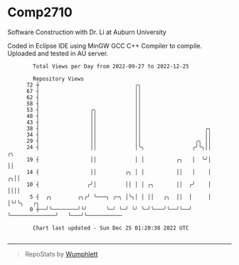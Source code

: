 # Comp2710
Software Construction with Dr. Li at Auburn University

Coded in Eclipse IDE using MinGW GCC C++ Compiler to compile.
Uploaded and tested in AU server.

```
        Total Views per Day from 2022-09-27 to 2022-12-25

        Repository Views
      72 ┼                              ╭╮
      67 ┤                              ││
      62 ┤                              ││
      58 ┤                              ││
      53 ┤                ╭╮            ││
      48 ┤                ││            ││
      43 ┤                ││            ││
      38 ┤                ││            ││                    ╭╮
      34 ┤                ││            ││                    ││
      29 ┤                ││            ││                 ╭╮ ││
      24 ┤                ││            │╰╮               ╭╯╰╮││                ╭╮
      19 ┤                ││            │ │          ╭╮   │  ╰╯│                ││
      14 ┤                ││         ╭╮ │ │          ││   │    │              ╭╮││
      10 ┤               ╭╯│         ││ │ │ ╭╮       ││  ╭╯    │              ││││
       5 ┤  ╭╮        ╭╮╭╯ ╰───╮ ╭─╮ │╰╮│ │ ││   ╭╮  ││  │     │              │╰╯╰╮   ╭╮
       0 ┼──╯╰────────╯╰╯      ╰─╯ ╰─╯ ╰╯ ╰─╯╰───╯╰──╯╰──╯     ╰──────────────╯   ╰───╯╰───────────

        Chart last updated - Sun Dec 25 01:20:38 2022 UTC
        
```

---

> RepoStats by [Wumphlett](https://github.com/Wumphlett)
